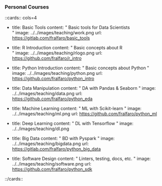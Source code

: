 ### Personal Courses

::cards:: cols=4

- title:  Basic Tools
  content: "
  Basic tools for Data Scientists  
  "
  image: ../../images/teaching/work.png
  url: https://gitlab.com/fralfaro/basic_tools

- title:  R Introduction
  content: "
  Basic concepts about R  
  "
  image: ../../images/teaching/rlogo.png
  url: https://github.com/fralfaro/r_intro

- title:  Python Introduction
  content: "
  Basic concepts about Python 
  "
  image: ../../images/teaching/python.png
  url: https://github.com/fralfaro/python_intro

- title:  Data Manipulation
  content: "
  DA with Pandas & Seaborn
  "
  image: ../../images/teaching/data.png
  url: https://github.com/fralfaro/python_eda

- title:  Machine Learning
  content: "
  ML with Scikit-learn
  "
  image: ../../images/teaching/ml.png
  url: https://github.com/fralfaro/python_ml

- title:  Deep Learning
  content: "
  DL with Tensorflow 
  "
  image: ../../images/teaching/dl.png

- title:  Big Data
  content: "
  BD with Pyspark
  "
  image: ../../images/teaching/bigdata.png
  url: https://gitlab.com/fralfaro/python_big_data

- title:  Software Design
  content: "
  Linters, testing, docs, etc.
  "
  image: ../../images/teaching/software.png
  url: https://github.com/fralfaro/python_sdk

::/cards::